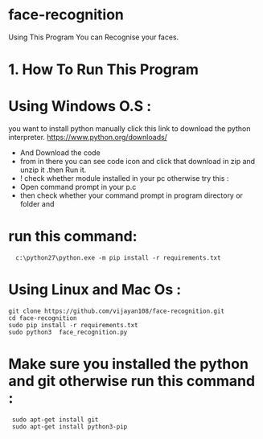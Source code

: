 # face-recognition
Using This Program You can Recognise your faces.
# 1. How To Run This Program
   # Using Windows O.S :
   you want to install python manually click this link to download the python interpreter.
        https://www.python.org/downloads/
  * And Download the code
  * from in there you can see code icon and click that download in zip and unzip it .then Run it.
  * ! check whether module installed in your pc otherwise try this :
   * Open command prompt in your p.c
   * then check whether your command prompt in program directory or folder and 
   # run this command: 
      c:\python27\python.exe -m pip install -r requirements.txt
  

# Using Linux and Mac Os :
    git clone https://github.com/vijayan108/face-recognition.git
    cd face-recognition
    sudo pip install -r requirements.txt
    sudo python3  face_recognition.py
# Make sure you installed the python and git otherwise run this command :
     sudo apt-get install git
     sudo apt-get install python3-pip
